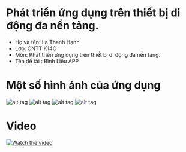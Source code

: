 # Phát triển ứng dụng trên thiết bị di động đa nền tảng.
- Họ và tên: La Thanh Hạnh
- Lớp: CNTT K14C
- Môn: Phát triển ứng dụng trên thiết bị di động đa nền tảng.
- Tên đề tài : Bình Liêu APP
# Một số hình ảnh của ứng dụng
![alt tag](https://scontent.fhan5-1.fna.fbcdn.net/v/t1.0-9/72158792_2431635307093115_401241814796861440_n.jpg?_nc_cat=109&_nc_oc=AQnWQMZ74WOhtYimM5N2KsyAWEax2nj17BD2E31ZjC7h4XfMvZjuKQkm8mvcZ901SbUoGYSzzve2ysofZLx33JzR&_nc_ht=scontent.fhan5-1.fna&oh=7581155d0185493d7f141b6e8bdb1b4a&oe=5E353569)
![alt tag](https://scontent.fhan5-3.fna.fbcdn.net/v/t1.0-9/72893710_2431635267093119_1834882326035693568_n.jpg?_nc_cat=106&_nc_oc=AQmp1P-gYicvaQOwVcz8d7inblkKS-vKivq0rZubTZXXMsISPzoyZXg90tb8CYR6Pn4aCpxcx0042wi_kU1L3F8U&_nc_ht=scontent.fhan5-3.fna&oh=8a748c8b87fa3adf4ddaaf584feb894b&oe=5E3C2B60)
![alt tag](https://scontent.fhan5-2.fna.fbcdn.net/v/t1.0-9/72200007_2431635220426457_3889808178971410432_n.jpg?_nc_cat=110&_nc_oc=AQk3-ULI48jbS6LjDDqXmNGwkZi7zUVpdcRSJ-f05Pv2SFWShloDShKh7R1r40B42wr_dcUX8Cn9RHkIes7fcihO&_nc_ht=scontent.fhan5-2.fna&oh=b72428bfdadb1ce1a1362363fc1f9125&oe=5E2E9893)
![alt tag](https://scontent.fhan5-6.fna.fbcdn.net/v/t1.0-9/72075711_2431635173759795_229922222263762944_n.jpg?_nc_cat=105&_nc_oc=AQkXTFO4b0YXTK5UKE-5cZ3QwepovNqR5SdpnE_nHybS94bpSb0e4kNGPptxYJoj_GuYS9H_nki5tQr8UUQOk-eE&_nc_ht=scontent.fhan5-6.fna&oh=38c9bfbc46f21ced0c842845bf69a14c&oe=5E267EE7)
# Video
[![Watch the video](https://scontent.fhan5-1.fna.fbcdn.net/v/t1.0-9/72158792_2431635307093115_401241814796861440_n.jpg)](https://www.facebook.com/lathanhhanh/videos/2431635343759778/)
